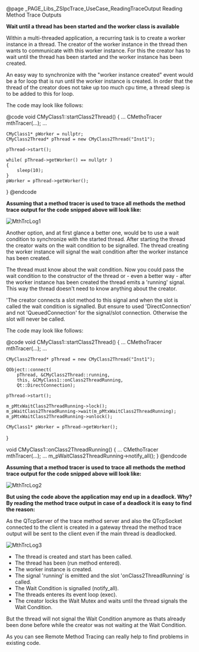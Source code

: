 @page _PAGE_Libs_ZSIpcTrace_UseCase_ReadingTraceOutput Reading Method Trace Outputs

**Wait until a thread has been started and the worker class is available**

Within a multi-threaded application, a recurring task is to create a worker instance in a thread.
The creator of the worker instance in the thread then wants to communicate with this worker instance.
For this the creator has to wait until the thread has been started and the worker instance has
been created.

An easy way to synchronize with the "worker instance created" event would be a for loop that is run
until the worker instance is created. In order that the thread of the creator does not take up too
much cpu time, a thread sleep is to be added to this for loop.

The code may look like follows:

@code
void CMyClass1::startClass2Thread()
{
    ...
    CMethoTracer mthTracer(...);
    ...

    CMyClass1* pWorker = nullptr;
    CMyClass2Thread* pThread = new CMyClass2Thread("Inst1");

    pThread->start();

    while( pThread->getWorker() == nullptr )
    {
        sleep(10);
    }
    pWorker = pThread->getWorker();
}
@endcode

**Assuming that a method tracer is used to trace all methods the method trace output
for the code snipped above will look like:**

![MthTrcLog1](ZSIpcTrace/MthTrcLog1.png)

Another option, and at first glance a better one, would be to use a wait condition to
synchronize with the started thread. After starting the thread the creator waits on the
wait condition to be signalled. The thread creating the worker instance will signal the
wait condition after the worker instance has been created.

The thread must know about the wait condition. Now you could pass the wait condition to
the constructor of the thread or - even a better way - after the worker instance has
been created the thread emits a 'running' signal. This way the thread doesn't need to
know anything about the creator.

'The creator connects a slot method to this signal and when the slot is called the
wait condition is signalled. But ensure to used 'DirectConnection' and not 'QueuedConnection'
for the signal/slot connection. Otherwise the slot will never be called.

The code may look like follows:

@code
void CMyClass1::startClass2Thread()
{
    ...
    CMethoTracer mthTracer(...);
    ...

    CMyClass2Thread* pThread = new CMyClass2Thread("Inst1");

    QObject::connect(
        pThread, &CMyClass2Thread::running,
        this, &CMyClass1::onClass2ThreadRunning,
        Qt::DirectConnection);

    pThread->start();

    m_pMtxWaitClass2ThreadRunning->lock();
    m_pWaitClass2ThreadRunning->wait(m_pMtxWaitClass2ThreadRunning);
    m_pMtxWaitClass2ThreadRunning->unlock();

    CMyClass1* pWorker = pThread->getWorker();
}

void CMyClass1::onClass2ThreadRunning()
{
    ...
    CMethoTracer mthTracer(...);
    ...
    m_pWaitClass2ThreadRunning->notify_all();
}
@endcode

**Assuming that a method tracer is used to trace all methods the method trace output
for the code snipped above will look like:**

![MthTrcLog2](ZSIpcTrace/MthTrcLog2.png)

**But using the code above the application may end up in a deadlock. Why?
By reading the method trace output in case of a deadlock it is easy to find the reason:**

As the QTcpServer of the trace method server and also the QTcpSocket connected to the
client is created in a gateway thread the method trace output will be sent to the client
even if the main thread is deadlocked.

![MthTrcLog3](ZSIpcTrace/MthTrcLog3.png)

- The thread is created and start has been called.
- The thread has been (run method entered).
- The worker instance is created.
- The signal 'running' is emitted and the slot 'onClass2ThreadRunning' is called.
- The Wait Condition is signalled (notify_all).
- The threads enteres its event loop (exec).
- The creator locks the Wait Mutex and waits until the thread signals the Wait Condition.

But the thread will not signal the Wait Condition anymore as thats already been done before
while the creator was not waiting at the Wait Condition.

As you can see Remote Method Tracing can really help to find problems in existing code.
